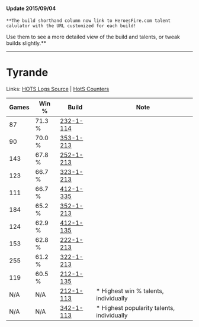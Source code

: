 #### Update 2015/09/04
    **The build shorthand column now link to HeroesFire.com talent calulator with the URL customized for each build!  
Use them to see a more detailed view of the build and talents, or tweak builds slightly.**

***

# Tyrande

Links: [HOTS Logs Source](https://www.hotslogs.com/Sitewide/HeroDetails?Hero=Tyrande) | [HotS Counters](http://hotscounters.com/#/hero/Tyrande)

Games  | Win %  | Build     | Note
-----  | -----  | -----     | ----
87     | 71.3 % | [232-1-114](http://www.heroesfire.com/hots/talent-calculator/tyrande#l05Q) | 
90     | 70.0 % | [353-1-213](http://www.heroesfire.com/hots/talent-calculator/tyrande#pdXD) | 
143    | 67.8 % | [252-1-213](http://www.heroesfire.com/hots/talent-calculator/tyrande#lmxz) | 
123    | 66.7 % | [323-1-213](http://www.heroesfire.com/hots/talent-calculator/tyrande#oUHj) | 
111    | 66.7 % | [412-1-335](http://www.heroesfire.com/hots/talent-calculator/tyrande#rtbt) | 
184    | 65.2 % | [352-1-213](http://www.heroesfire.com/hots/talent-calculator/tyrande#pb4z) | 
124    | 62.9 % | [412-1-135](http://www.heroesfire.com/hots/talent-calculator/tyrande#rtYl) | 
153    | 62.8 % | [222-1-213](http://www.heroesfire.com/hots/talent-calculator/tyrande#kdiT) | 
255    | 61.2 % | [322-1-213](http://www.heroesfire.com/hots/talent-calculator/tyrande#oRrT) | 
119    | 60.5 % | [212-1-135](http://www.heroesfire.com/hots/talent-calculator/tyrande#kFGl) | 
N/A    | N/A    | [212-1-113](http://www.heroesfire.com/hots/talent-calculator/tyrande#kFGP) | * Highest win % talents, individually
N/A    | N/A    | [342-1-113](http://www.heroesfire.com/hots/talent-calculator/tyrande#pCev) | * Highest popularity talents, individually
